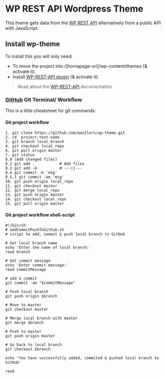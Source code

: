 # WP REST API Wordpress Theme
This theme gets data from the [WP REST API](http://v2.wp-api.org) alternatively from a public API with JavaScript.


## Install wp-theme
To install this you will only need:
- To move the project into /\[homapage-url]\/wp-content/themes \(& activate it\).
- Install [WP-REST-API plugin](https://wordpress.org/plugins/rest-api/) \(& activate it\). 
> Read about the [WP-REST-API](http://v2.wp-api.org) documentation


### [GitHub](https://github.com) Git Terminal/ Workflow
This is a little cheatsheet for git commands:


#### Git project workflow
```
1. git clone https://github.com/wan2lern/wp-theme.git
2. cd  project-text-name
3. git branch local_branch
4. git checkout local_repo
6. git pull origin master
7. git status
8.0 (Add changed files)
8.2 git add .           # Add files
8.3 git add -A          # ---||---
8.4 git commit -m 'msg'
8.5.1 git commit -am 'msg'
10. git push origin local_repo
11. git checkout master
12. git merge local_repo
13. git push origin master
14. git checkout local_repo
15. git pull origin master
```

#### Git project workflow shell-script
```
#!/bin/sh
# addCommitPushToGithub.sh
# script to add, commit & push local branch to GitHub

# Get local branch name
echo 'Enter the name of local branch:'
read branch

# Get commit message
echo 'Enter commit message:'
read commitMessage

# add & commit
git commit -am "$commitMessage"

# Push local branch
git push origin $branch

# Move to master
git checkout master

# Merge local branch with master
git merge $branch

# Push to master
git push origin master

# Go back to local branch
git checkout $branch

echo 'You have successfully added, commited & pushed local branch to GitHub'

read
```